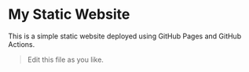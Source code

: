 # My Static Website

This is a simple static website deployed using GitHub Pages and GitHub Actions.

> Edit this file as you like.
